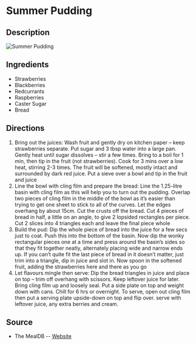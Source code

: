 # Summer Pudding

## Description
![Summer Pudding](https://www.themealdb.com/images/media/meals/rsqwus1511640214.jpg "Summer Pudding")

## Ingredients
- Strawberries
- Blackberries
- Redcurrants
- Raspberries
- Caster Sugar
- Bread

## Directions
1. Bring out the juices: Wash fruit and gently dry on kitchen paper – keep strawberries separate. Put sugar and 3 tbsp water into a large pan. Gently heat until sugar dissolves – stir a few times. Bring to a boil for 1 min, then tip in the fruit (not strawberries). Cook for 3 mins over a low heat, stirring 2-3 times. The fruit will be softened, mostly intact and surrounded by dark red juice. Put a sieve over a bowl and tip in the fruit and juice
2. Line the bowl with cling film and prepare the bread: Line the 1.25-litre basin with cling film as this will help you to turn out the pudding. Overlap two pieces of cling film in the middle of the bowl as it’s easier than trying to get one sheet to stick to all of the curves. Let the edges overhang by about 15cm. Cut the crusts off the bread. Cut 4 pieces of bread in half, a little on an angle, to give 2 lopsided rectangles per piece. Cut 2 slices into 4 triangles each and leave the final piece whole
3. Build the pud: Dip the whole piece of bread into the juice for a few secs just to coat. Push this into the bottom of the basin. Now dip the wonky rectangular pieces one at a time and press around the basin’s sides so that they fit together neatly, alternately placing wide and narrow ends up. If you can’t quite fit the last piece of bread in it doesn’t matter, just trim into a triangle, dip in juice and slot in. Now spoon in the softened fruit, adding the strawberries here and there as you go
4. Let flavours mingle then serve: Dip the bread triangles in juice and place on top – trim off overhang with scissors. Keep leftover juice for later. Bring cling film up and loosely seal. Put a side plate on top and weight down with cans. Chill for 6 hrs or overnight. To serve, open out cling film then put a serving plate upside-down on top and flip over. serve with leftover juice, any extra berries and cream.

## Source

- The MealDB -- [Website](https://themealdb.com/)
